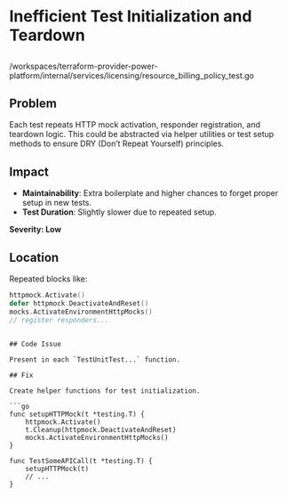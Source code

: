 # Inefficient Test Initialization and Teardown

##

/workspaces/terraform-provider-power-platform/internal/services/licensing/resource_billing_policy_test.go

## Problem

Each test repeats HTTP mock activation, responder registration, and teardown logic. This could be abstracted via helper utilities or test setup methods to ensure DRY (Don’t Repeat Yourself) principles.

## Impact

- **Maintainability**: Extra boilerplate and higher chances to forget proper setup in new tests.
- **Test Duration**: Slightly slower due to repeated setup.

**Severity: Low**

## Location

Repeated blocks like:

```go
httpmock.Activate()
defer httpmock.DeactivateAndReset()
mocks.ActivateEnvironmentHttpMocks()
// register responders...
```
```

## Code Issue

Present in each `TestUnitTest...` function.

## Fix

Create helper functions for test initialization.

```go
func setupHTTPMock(t *testing.T) {
    httpmock.Activate()
    t.Cleanup(httpmock.DeactivateAndReset)
    mocks.ActivateEnvironmentHttpMocks()
}

func TestSomeAPICall(t *testing.T) {
    setupHTTPMock(t)
    // ...
}
```
